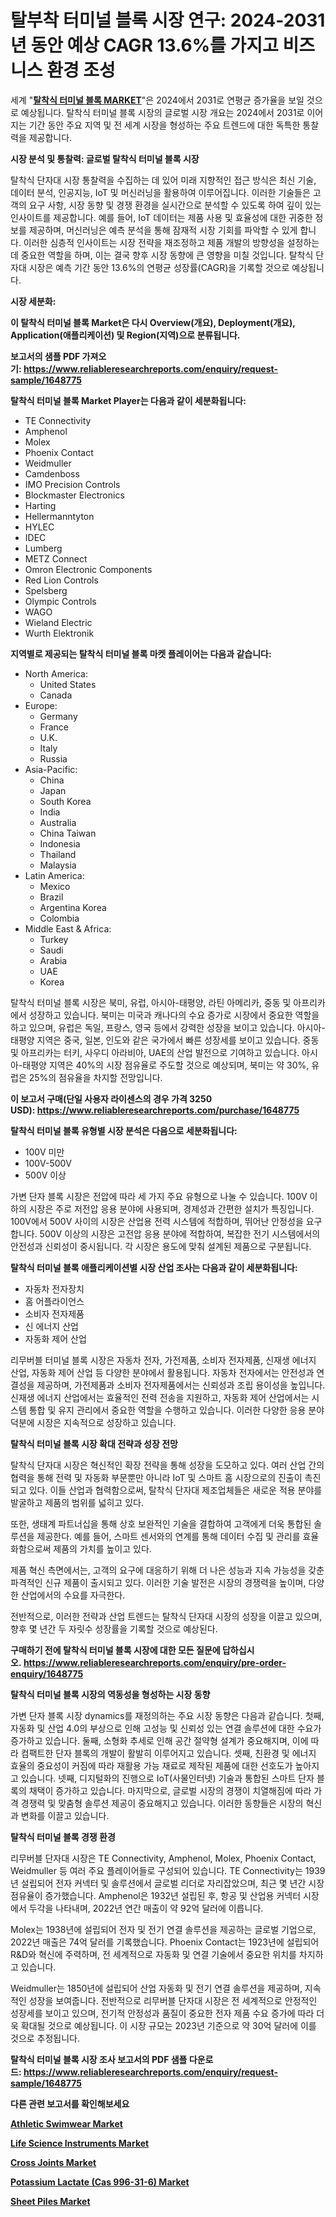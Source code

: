 <p><h1>탈부착 터미널 블록 시장 연구: 2024-2031년 동안 예상 CAGR 13.6%를 가지고 비즈니스 환경 조성</h1></p><p>세계 "<strong><a href="https://www.reliableresearchreports.com/removable-terminal-block-market-r1648775?utm_campaign=106&utm_medium=8&utm_source=Github&utm_content=ia&utm_term=18122024&utm_id=removable-terminal-block">탈착식 터미널 블록 MARKET</a></strong>"은 2024에서 2031로 연평균 증가율을 보일 것으로 예상됩니다. 탈착식 터미널 블록 시장의 글로벌 시장 개요는 2024에서 2031로 이어지는 기간 동안 주요 지역 및 전 세계 시장을 형성하는 주요 트렌드에 대한 독특한 통찰력을 제공합니다.</p>
<p><strong>시장 분석 및 통찰력: 글로벌 탈착식 터미널 블록 시장</strong></p>
<p><p>탈착식 단자대 시장 통찰력을 수집하는 데 있어 미래 지향적인 접근 방식은 최신 기술, 데이터 분석, 인공지능, IoT 및 머신러닝을 활용하여 이루어집니다. 이러한 기술들은 고객의 요구 사항, 시장 동향 및 경쟁 환경을 실시간으로 분석할 수 있도록 하여 깊이 있는 인사이트를 제공합니다. 예를 들어, IoT 데이터는 제품 사용 및 효율성에 대한 귀중한 정보를 제공하며, 머신러닝은 예측 분석을 통해 잠재적 시장 기회를 파악할 수 있게 합니다. 이러한 심층적 인사이트는 시장 전략을 재조정하고 제품 개발의 방향성을 설정하는 데 중요한 역할을 하며, 이는 결국 향후 시장 동향에 큰 영향을 미칠 것입니다. 탈착식 단자대 시장은 예측 기간 동안 13.6%의 연평균 성장률(CAGR)을 기록할 것으로 예상됩니다.</p><a href="%7CAUTHORITHY_DOMAIN_URL%7C?utm_campaign=106&utm_medium=8&utm_source=Github&utm_content=ia&utm_term=18122024&utm_id=removable-terminal-block"></a></p>
<p><strong>시장 세분화:</strong></p>
<p><strong>이 탈착식 터미널 블록 Market은 다시 Overview(개요), Deployment(개요), Application(애플리케이션) 및 Region(지역)으로 분류됩니다.</strong></p>
<p><strong>보고서의 샘플 PDF 가져오기:&nbsp;<a href="https://www.reliableresearchreports.com/enquiry/request-sample/1648775?utm_campaign=106&utm_medium=8&utm_source=Github&utm_content=ia&utm_term=18122024&utm_id=removable-terminal-block">https://www.reliableresearchreports.com/enquiry/request-sample/1648775</a></strong><strong></strong></p>
<p><strong>탈착식 터미널 블록 Market Player는 다음과 같이 세분화됩니다:</strong></p>
<p><ul><li>TE Connectivity</li><li>Amphenol</li><li>Molex</li><li>Phoenix Contact</li><li>Weidmuller</li><li>Camdenboss</li><li>IMO Precision Controls</li><li>Blockmaster Electronics</li><li>Harting</li><li>Hellermanntyton</li><li>HYLEC</li><li>IDEC</li><li>Lumberg</li><li>METZ Connect</li><li>Omron Electronic Components</li><li>Red Lion Controls</li><li>Spelsberg</li><li>Olympic Controls</li><li>WAGO</li><li>Wieland Electric</li><li>Wurth Elektronik</li></ul></p>
<p><strong>지역별로 제공되는 탈착식 터미널 블록 마켓 플레이어는 다음과 같습니다:</strong></p>
<p><ul>
    <li>
        North America:
        <ul>
            <li>United States</li>
            <li>Canada</li>
        </ul>
    </li>
    <li>
        Europe:
        <ul>
            <li>Germany</li>
            <li>France</li>
            <li>U.K.</li>
            <li>Italy</li>
            <li>Russia</li>
        </ul>
    </li>
    <li>
        Asia-Pacific:
        <ul>
            <li>China</li>
            <li>Japan</li>
            <li>South Korea</li>
            <li>India</li>
            <li>Australia</li>
            <li>China Taiwan</li>
            <li>Indonesia</li>
            <li>Thailand</li>
            <li>Malaysia</li>
        </ul>
    </li>
    <li>
        Latin America:
        <ul>
            <li>Mexico</li>
            <li>Brazil</li>
            <li>Argentina Korea</li>
            <li>Colombia</li>
        </ul>
    </li>
    <li>
        Middle East & Africa:
        <ul>
            <li>Turkey</li>
            <li>Saudi</li>
            <li>Arabia</li>
            <li>UAE</li>
            <li>Korea</li>
        </ul>
    </li>
    </ul></p>
<p><p>탈착식 터미널 블록 시장은 북미, 유럽, 아시아-태평양, 라틴 아메리카, 중동 및 아프리카에서 성장하고 있습니다. 북미는 미국과 캐나다의 수요 증가로 시장에서 중요한 역할을 하고 있으며, 유럽은 독일, 프랑스, 영국 등에서 강력한 성장을 보이고 있습니다. 아시아-태평양 지역은 중국, 일본, 인도와 같은 국가에서 빠른 성장세를 보이고 있습니다. 중동 및 아프리카는 터키, 사우디 아라비아, UAE의 산업 발전으로 기여하고 있습니다. 아시아-태평양 지역은 40%의 시장 점유율로 주도할 것으로 예상되며, 북미는 약 30%, 유럽은 25%의 점유율을 차지할 전망입니다.</p></p>
<p><strong>이 보고서 구매(단일 사용자 라이센스의 경우 가격 3250 USD):&nbsp;<a href="https://www.reliableresearchreports.com/purchase/1648775?utm_campaign=106&utm_medium=8&utm_source=Github&utm_content=ia&utm_term=18122024&utm_id=removable-terminal-block">https://www.reliableresearchreports.com/purchase/1648775</a></strong></p>
<p><strong>탈착식 터미널 블록 유형별 시장 분석은 다음으로 세분화됩니다:</strong></p>
<p><ul><li>100V 미만</li><li>100V-500V</li><li>500V 이상</li></ul></p>
<p><p>가변 단자 블록 시장은 전압에 따라 세 가지 주요 유형으로 나눌 수 있습니다. 100V 이하의 시장은 주로 저전압 응용 분야에 사용되며, 경제성과 간편한 설치가 특징입니다. 100V에서 500V 사이의 시장은 산업용 전력 시스템에 적합하며, 뛰어난 안정성을 요구합니다. 500V 이상의 시장은 고전압 응용 분야에 적합하여, 복잡한 전기 시스템에서의 안전성과 신뢰성이 중시됩니다. 각 시장은 용도에 맞춰 설계된 제품으로 구분됩니다.</p></p>
<p><strong>탈착식 터미널 블록 애플리케이션별 시장 산업 조사는 다음과 같이 세분화됩니다:</strong></p>
<p><ul><li>자동차 전자장치</li><li>홈 어플라이언스</li><li>소비자 전자제품</li><li>신 에너지 산업</li><li>자동화 제어 산업</li></ul></p>
<p><p>리무버블 터미널 블록 시장은 자동차 전자, 가전제품, 소비자 전자제품, 신재생 에너지 산업, 자동화 제어 산업 등 다양한 분야에서 활용됩니다. 자동차 전자에서는 안전성과 연결성을 제공하며, 가전제품과 소비자 전자제품에서는 신뢰성과 조립 용이성을 높입니다. 신재생 에너지 산업에서는 효율적인 전력 전송을 지원하고, 자동화 제어 산업에서는 시스템 통합 및 유지 관리에서 중요한 역할을 수행하고 있습니다. 이러한 다양한 응용 분야 덕분에 시장은 지속적으로 성장하고 있습니다.</p></p>
<p><strong>탈착식 터미널 블록 시장 확대 전략과 성장 전망</strong></p>
<p><p>탈착식 단자대 시장은 혁신적인 확장 전략을 통해 성장을 도모하고 있다. 여러 산업 간의 협력을 통해 전력 및 자동화 부문뿐만 아니라 IoT 및 스마트 홈 시장으로의 진출이 촉진되고 있다. 이들 산업과 협력함으로써, 탈착식 단자대 제조업체들은 새로운 적용 분야를 발굴하고 제품의 범위를 넓히고 있다. </p><p>또한, 생태계 파트너십을 통해 상호 보완적인 기술을 결합하여 고객에게 더욱 통합된 솔루션을 제공한다. 예를 들어, 스마트 센서와의 연계를 통해 데이터 수집 및 관리를 효율화함으로써 제품의 가치를 높이고 있다. </p><p>제품 혁신 측면에서는, 고객의 요구에 대응하기 위해 더 나은 성능과 지속 가능성을 갖춘 파격적인 신규 제품이 출시되고 있다. 이러한 기술 발전은 시장의 경쟁력을 높이며, 다양한 산업에서의 수요를 자극한다. </p><p>전반적으로, 이러한 전략과 산업 트렌드는 탈착식 단자대 시장의 성장을 이끌고 있으며, 향후 몇 년간 두 자릿수 성장률을 기록할 것으로 예상된다.</p></p>
<p><strong>구매하기 전에 탈착식 터미널 블록 시장에 대한 모든 질문에 답하십시오.&nbsp;<a href="https://www.reliableresearchreports.com/enquiry/pre-order-enquiry/1648775?utm_campaign=106&utm_medium=8&utm_source=Github&utm_content=ia&utm_term=18122024&utm_id=removable-terminal-block">https://www.reliableresearchreports.com/enquiry/pre-order-enquiry/1648775</a></strong><strong></strong></p>
<p><strong>탈착식 터미널 블록 시장의 역동성을 형성하는 시장 동향</strong></p>
<p><p>가변 단자 블록 시장 dynamics를 재정의하는 주요 시장 동향은 다음과 같습니다. 첫째, 자동화 및 산업 4.0의 부상으로 인해 고성능 및 신뢰성 있는 연결 솔루션에 대한 수요가 증가하고 있습니다. 둘째, 소형화 추세로 인해 공간 절약형 설계가 중요해지며, 이에 따라 컴팩트한 단자 블록의 개발이 활발히 이루어지고 있습니다. 셋째, 친환경 및 에너지 효율의 중요성이 커짐에 따라 재활용 가능 재료로 제작된 제품에 대한 선호도가 높아지고 있습니다. 넷째, 디지털화의 진행으로 IoT(사물인터넷) 기술과 통합된 스마트 단자 블록의 채택이 증가하고 있습니다. 마지막으로, 글로벌 시장의 경쟁이 치열해짐에 따라 가격 경쟁력 및 맞춤형 솔루션 제공이 중요해지고 있습니다. 이러한 동향들은 시장의 혁신과 변화를 이끌고 있습니다.</p></p>
<p><strong>탈착식 터미널 블록 경쟁 환경</strong></p>
<p><p>리무버블 단자대 시장은 TE Connectivity, Amphenol, Molex, Phoenix Contact, Weidmuller 등 여러 주요 플레이어들로 구성되어 있습니다. TE Connectivity는 1939년 설립되어 전자 커넥터 및 솔루션에서 글로벌 리더로 자리잡았으며, 최근 몇 년간 시장 점유율이 증가했습니다. Amphenol은 1932년 설립된 후, 항공 및 산업용 커넥터 시장에서 두각을 나타내며, 2022년 연간 매출이 약 92억 달러에 이릅니다.</p><p>Molex는 1938년에 설립되어 전자 및 전기 연결 솔루션을 제공하는 글로벌 기업으로, 2022년 매출은 74억 달러를 기록했습니다. Phoenix Contact는 1923년에 설립되어 R&D와 혁신에 주력하며, 전 세계적으로 자동화 및 연결 기술에서 중요한 위치를 차지하고 있습니다.</p><p>Weidmuller는 1850년에 설립되어 산업 자동화 및 전기 연결 솔루션을 제공하며, 지속적인 성장을 보여줍니다. 전반적으로 리무버블 단자대 시장은 전 세계적으로 안정적인 성장세를 보이고 있으며, 전기적 안정성과 품질이 중요한 전자 제품 수요 증가에 따라 더욱 확대될 것으로 예상됩니다. 이 시장 규모는 2023년 기준으로 약 30억 달러에 이를 것으로 추정됩니다.</p></p>
<p><strong>탈착식 터미널 블록 시장 조사 보고서의 PDF 샘플 다운로드:&nbsp;<a href="https://www.reliableresearchreports.com/enquiry/request-sample/1648775?utm_campaign=106&utm_medium=8&utm_source=Github&utm_content=ia&utm_term=18122024&utm_id=removable-terminal-block">https://www.reliableresearchreports.com/enquiry/request-sample/1648775</a></strong></p>
<p><strong></strong></p>
<p><strong></strong></p>
<p><strong></strong></p>
<p><strong></strong></p>
<p><strong>다른 관련 보고서를 확인해보세요</strong></p>
<p><strong><p><a href="https://www.linkedin.com/pulse/analyzing-athletic-swimwear-market-worth-projected-74-cagr-70jff?utm_campaign=106&utm_medium=8&utm_source=Github&utm_content=ia&utm_term=18122024&utm_id=removable-terminal-block">Athletic Swimwear Market</a></p><p><a href="https://www.linkedin.com/pulse/life-science-instruments-mosaic-piecing-together-global-market-9w3yf?utm_campaign=106&utm_medium=8&utm_source=Github&utm_content=ia&utm_term=18122024&utm_id=removable-terminal-block">Life Science Instruments Market</a></p><p><a href="https://github.com/julyju69/Market-Research-Report-List-5/blob/main/cross-joints-market.md?utm_campaign=106&utm_medium=8&utm_source=Github&utm_content=ia&utm_term=18122024&utm_id=removable-terminal-block">Cross Joints Market</a></p><p><a href="https://github.com/nathandecarvalho/Market-Research-Report-List-5/blob/main/potassium-lactate-cas-996-31-6-market.md?utm_campaign=106&utm_medium=8&utm_source=Github&utm_content=ia&utm_term=18122024&utm_id=removable-terminal-block">Potassium Lactate (Cas 996-31-6) Market</a></p><p><a href="https://www.linkedin.com/pulse/market-trends-sheet-piles-industry-current-size-share-forecast-fljxf?utm_campaign=106&utm_medium=8&utm_source=Github&utm_content=ia&utm_term=18122024&utm_id=removable-terminal-block">Sheet Piles Market</a></p></strong></p>